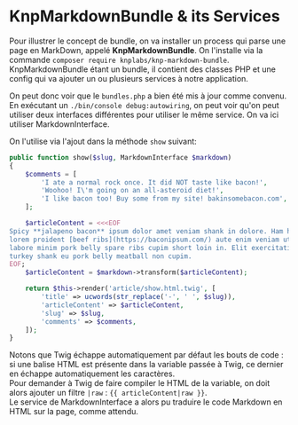 # KnpMarkdownBundle & its Services

Pour illustrer le concept de bundle, on va installer un process qui parse une page en MarkDown, appelé
**KnpMarkdownBundle**. On l'installe via la commande `composer require knplabs/knp-markdown-bundle`.  
KnpMarkdownBundle étant un bundle, il contient des classes PHP et une config qui va ajouter un ou plusieurs 
services à notre application.  

On peut donc voir que le `bundles.php` a bien été mis à jour comme convenu. 
En exécutant un `./bin/console debug:autowiring`, on peut voir qu'on peut utiliser deux interfaces 
différentes pour utiliser le même service. On va ici utiliser MarkdownInterface.  

On l'utilise via l'ajout dans la méthode `show` suivant: 
```PHP
public function show($slug, MarkdownInterface $markdown)
{
    $comments = [
        'I ate a normal rock once. It did NOT taste like bacon!',
        'Woohoo! I\'m going on an all-asteroid diet!',
        'I like bacon too! Buy some from my site! bakinsomebacon.com',
    ];

    $articleContent = <<<EOF
Spicy **jalapeno bacon** ipsum dolor amet veniam shank in dolore. Ham hock nisi landjaeger cow,
lorem proident [beef ribs](https://baconipsum.com/) aute enim veniam ut cillum pork chuck picanha. Dolore reprehenderit
labore minim pork belly spare ribs cupim short loin in. Elit exercitation eiusmod dolore cow
turkey shank eu pork belly meatball non cupim.
EOF;
    $articleContent = $markdown->transform($articleContent);

    return $this->render('article/show.html.twig', [
        'title' => ucwords(str_replace('-', ' ', $slug)),
        'articleContent' => $articleContent,
        'slug' => $slug,
        'comments' => $comments,
    ]);
}
```

Notons que Twig échappe automatiquement par défaut les bouts de code : si une balise HTML est présente dans la variable passée à Twig, 
ce dernier en échappe automatiquement les caractères.  
Pour demander à Twig de faire compiler le HTML de la variable, on doit alors ajouter un filtre `|raw` : `{{ articleContent|raw }}`.  
Le service de MarkdownInterface a alors pu traduire le code Markdown en HTML sur la page, comme attendu.





